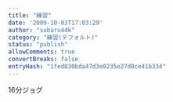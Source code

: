 ```yaml
---
title: "練習"
date: '2009-10-03T17:03:29'
author: "subaru44k"
category: "練習(デフォルト)"
status: "publish"
allowComments: true
convertBreaks: false
entryHash: "1fed830bda47d3e0235e27d0ce41b334"
---
```

16分ジョグ
